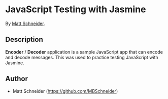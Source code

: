 # JavaScript Testing with Jasmine

By [Matt Schneider](https://github.com/MBSchneider).

## Description
**Encoder** / **Decoder** application is a sample JavaScript app that can encode and decode messages.  This was used to practice testing JavaScript with Jasmine.

## Author

* Matt Schneider (https://github.com/MBSchneider)
